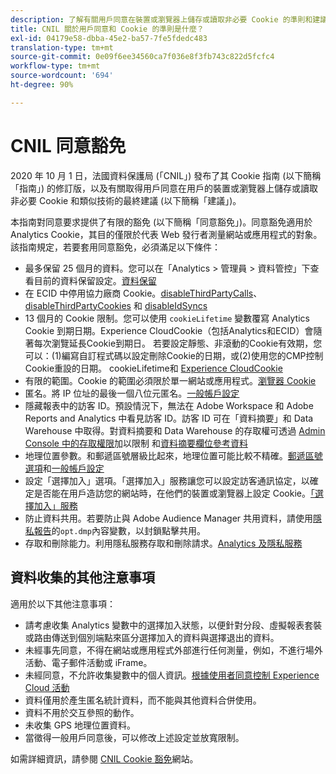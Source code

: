 ```yaml
---
description: 了解有關用戶同意在裝置或瀏覽器上儲存或讀取非必要 Cookie 的準則和建議。
title: CNIL 關於用戶同意和 Cookie 的準則是什麼？
exl-id: 04179e58-dbba-45e2-ba57-7fe5fdedc483
translation-type: tm+mt
source-git-commit: 0e09f6ee34560ca7f036e8f3fb743c822d5fcfc4
workflow-type: tm+mt
source-wordcount: '694'
ht-degree: 90%

---
```


# CNIL 同意豁免

2020 年 10 月 1 日，法國資料保護局 (「CNIL」) 發布了其 Cookie 指南 (以下簡稱「指南」) 的修訂版，以及有關取得用戶同意在用戶的裝置或瀏覽器上儲存或讀取非必要 Cookie 和類似技術的最終建議 (以下簡稱「建議」)。

本指南對同意要求提供了有限的豁免 (以下簡稱「同意豁免」)。同意豁免適用於 Analytics Cookie，其目的僅限於代表 Web 發行者測量網站或應用程式的對象。該指南規定，若要套用同意豁免，必須滿足以下條件：

* 最多保留 25 個月的資料。您可以在「Analytics > 管理員 > 資料管控」下查看目前的資料保留設定。[資料保留](https://experienceleague.adobe.com/docs/analytics/technotes/data-retention.html?lang=zh-Hant)
* 在 ECID 中停用協力廠商 Cookie。[disableThirdPartyCalls](https://experienceleague.adobe.com/docs/id-service/using/id-service-api/configurations/disablethirdpartycalls.html?lang=zh-Hant#id-service-api)、[disableThirdPartyCookies](https://experienceleague.adobe.com/docs/id-service/using/id-service-api/configurations/disable-cookies.html?lang=zh-Hant#id-service-api) 和 [disableIdSyncs](https://experienceleague.adobe.com/docs/id-service/using/id-service-api/configurations/disableidsync.html?lang=zh-Hant#id-service-api)
* 13 個月的 Cookie 限制。您可以使用 `cookieLifetime` 變數覆寫 Analytics Cookie 到期日期。Experience CloudCookie（包括Analytics和ECID）會隨著每次瀏覽延長Cookie到期日。  若要設定靜態、非滾動的Cookie有效期，您可以：(1)編寫自訂程式碼以設定刪除Cookie的日期，或(2)使用您的CMP控制Cookie重設的日期。   [](https://experienceleague.adobe.com/docs/analytics/implementation/vars/config-vars/cookielifetime.html?lang=zh-Hant) cookieLifetime和 [Experience CloudCookie](https://experienceleague.adobe.com/docs/core-services/interface/ec-cookies/cookies-privacy.html?lang=en#ec-cookies)
* 有限的範圍。Cookie 的範圍必須限於單一網站或應用程式。[瀏覽器 Cookie](https://experienceleague.adobe.com/docs/analytics/technotes/cookies.html?lang=zh-Hant&quot;\l&quot;third-party-cookie-implementations)
* 匿名。將 IP 位址的最後一個八位元匿名。[一般帳戶設定](https://experienceleague.adobe.com/docs/analytics/admin/admin-tools/general-acct-settings-admin.html?lang=zh-Hant)
* 隱藏報表中的訪客 ID。預設情況下，無法在 Adobe Workspace 和 Adobe Reports and Analytics 中看見訪客 ID。訪客 ID 可在「資料摘要」和 Data Warehouse 中取得。對資料摘要和 Data Warehouse 的存取權可透過 [Admin Console 中的存取權限](https://experienceleague.adobe.com/docs/core-services/interface/manage-users-and-products/admin-getting-started.html?lang=zh-Hant&quot;\l&quot;task_040673FE3E3E429B9531FBCB8B6A4391)加以限制 和[資料摘要欄位參考資料](https://experienceleague.adobe.com/docs/analytics/export/analytics-data-feed/data-feed-contents/datafeeds-reference.html?lang=zh-Hant#columns%2C-descriptions%2C-and-data-types)
* 地理位置參數。和郵遞區號層級比起來，地理位置可能比較不精確。[郵遞區號選項](https://experienceleague.adobe.com/docs/analytics/implementation/vars/page-vars/zip.html?lang=zh-Hant&quot;\l&quot;zip-in-adobe-experience-platform-launch)和[一般帳戶設定](https://experienceleague.adobe.com/docs/analytics/admin/admin-tools/general-acct-settings-admin.html?lang=zh-Hant&quot;\l&quot;admin-tools)
* 設定「選擇加入」選項。「選擇加入」服務讓您可以設定訪客通訊協定，以確定是否能在用戶造訪您的網站時，在他們的裝置或瀏覽器上設定 Cookie。[「選擇加入」服務](https://experienceleague.adobe.com/docs/id-service/using/implementation/opt-in-service/optin-overview.html?lang=zh-Hant)
* 防止資料共用。若要防止與 Adobe Audience Manager 共用資料，請使用[隱私報告](https://experienceleague.adobe.com/docs/analytics/admin/data-governance/consent-variables.html?lang=zh-Hant&quot;\l&quot;variables)的`opt.dmp`內容變數，以封鎖點擊共用。
* 存取和刪除能力。利用隱私服務存取和刪除請求。[Analytics 及隱私服務](https://experienceleague.adobe.com/docs/analytics/admin/data-governance/an-gdpr-overview.html?lang=zh-Hant)

## 資料收集的其他注意事項

適用於以下其他注意事項：

* 請考慮收集 Analytics 變數中的選擇加入狀態，以便針對分段、虛擬報表套裝或路由傳送到個別端點來區分選擇加入的資料與選擇退出的資料。
* 未經事先同意，不得在網站或應用程式外部進行任何測量，例如，不進行場外活動、電子郵件活動或 iFrame。
* 未經同意，不允許收集變數中的個人資訊。[根據使用者同意控制 Experience Cloud 活動](https://experienceleague.adobe.com/docs/id-service/using/implementation/opt-in-service/use-opt-in-to-control-experience-cloud-activities-based-on-user-consent.html?lang=zh-Hant%22%20\l%20%22implementation#implementation)
* 資料僅用於產生匿名統計資料，而不能與其他資料合併使用。
* 資料不用於交互參照的動作。
* 未收集 GPS 地理位置資料。
* 當徵得一般用戶同意後，可以修改上述設定並放寬限制。

如需詳細資訊，請參閱 [CNIL Cookie 豁免](https://www.cnil.fr/en/sheet-ndeg16-use-analytics-your-websites-and-applications)網站。
